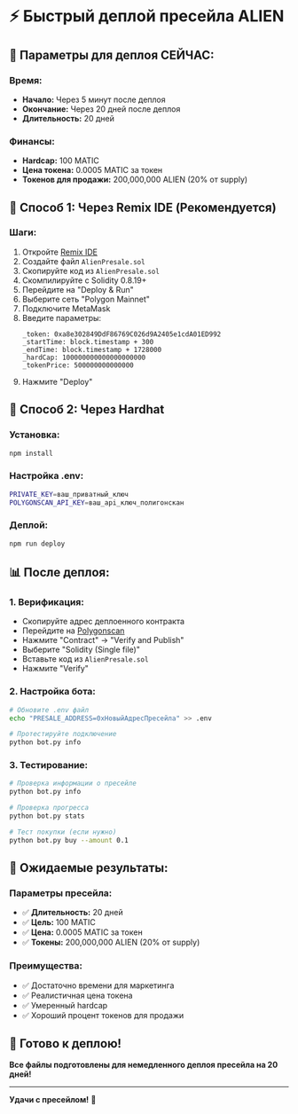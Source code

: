 # ⚡ Быстрый деплой пресейла ALIEN

## 🚀 **Параметры для деплоя СЕЙЧАС:**

### **Время:**
- **Начало:** Через 5 минут после деплоя
- **Окончание:** Через 20 дней после деплоя
- **Длительность:** 20 дней

### **Финансы:**
- **Hardcap:** 100 MATIC
- **Цена токена:** 0.0005 MATIC за токен
- **Токенов для продажи:** 200,000,000 ALIEN (20% от supply)

## 🔧 **Способ 1: Через Remix IDE (Рекомендуется)**

### **Шаги:**
1. Откройте [Remix IDE](https://remix.ethereum.org/)
2. Создайте файл `AlienPresale.sol`
3. Скопируйте код из `AlienPresale.sol`
4. Скомпилируйте с Solidity 0.8.19+
5. Перейдите на "Deploy & Run"
6. Выберите сеть "Polygon Mainnet"
7. Подключите MetaMask
8. Введите параметры:
   ```
   _token: 0xa8e302849DdF86769C026d9A2405e1cdA01ED992
   _startTime: block.timestamp + 300
   _endTime: block.timestamp + 1728000
   _hardCap: 100000000000000000000
   _tokenPrice: 500000000000000
   ```
9. Нажмите "Deploy"

## 🔧 **Способ 2: Через Hardhat**

### **Установка:**
```bash
npm install
```

### **Настройка .env:**
```bash
PRIVATE_KEY=ваш_приватный_ключ
POLYGONSCAN_API_KEY=ваш_api_ключ_полигонскан
```

### **Деплой:**
```bash
npm run deploy
```

## 📊 **После деплоя:**

### **1. Верификация:**
- Скопируйте адрес деплоенного контракта
- Перейдите на [Polygonscan](https://polygonscan.com/)
- Нажмите "Contract" → "Verify and Publish"
- Выберите "Solidity (Single file)"
- Вставьте код из `AlienPresale.sol`
- Нажмите "Verify"

### **2. Настройка бота:**
```bash
# Обновите .env файл
echo "PRESALE_ADDRESS=0xНовыйАдресПресейла" >> .env

# Протестируйте подключение
python bot.py info
```

### **3. Тестирование:**
```bash
# Проверка информации о пресейле
python bot.py info

# Проверка прогресса
python bot.py stats

# Тест покупки (если нужно)
python bot.py buy --amount 0.1
```

## 🎯 **Ожидаемые результаты:**

### **Параметры пресейла:**
- ✅ **Длительность:** 20 дней
- ✅ **Цель:** 100 MATIC
- ✅ **Цена:** 0.0005 MATIC за токен
- ✅ **Токены:** 200,000,000 ALIEN (20% от supply)

### **Преимущества:**
- ✅ Достаточно времени для маркетинга
- ✅ Реалистичная цена токена
- ✅ Умеренный hardcap
- ✅ Хороший процент токенов для продажи

## 🚀 **Готово к деплою!**

**Все файлы подготовлены для немедленного деплоя пресейла на 20 дней!**

---

**Удачи с пресейлом!** 🎉 